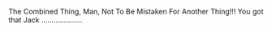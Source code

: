 The Combined Thing, Man, Not To Be Mistaken For Another Thing!!! You got that Jack ....................
